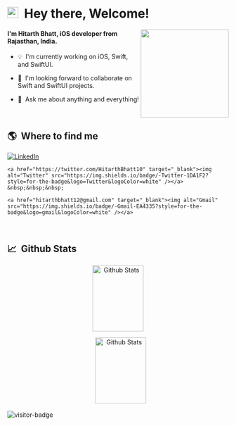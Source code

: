 # <img src="https://cdn.jsdelivr.net/gh/Th3Wall/assets-cdn/PersonalGithubReadme/HandGreet.gif" width="25px" height="25px"/>&nbsp;<b> Hey there, Welcome! </b>

<img align="right" src="https://cdn.jsdelivr.net/gh/Th3Wall/assets-cdn/PersonalGithubReadme/AstroCoder.svg" width="200"/>
<p>
  <b><h4>
  I'm Hitarth Bhatt, iOS developer from <b>Rajasthan, India</b>.</p>
  </h4></b>
  
  - 💡 &nbsp;I'm currently working on iOS, Swift, and SwiftUI.
  
  - 👀 &nbsp;I'm looking forward to collaborate on Swift and SwiftUI projects.

  - 💬 &nbsp;Ask me about anything and everything! 
  
 </p>
<br>

## 🌎 &nbsp;Where to find me
<div>
<a href="https://www.linkedin.com/in/hitarth-bhatt/"target="_blank"><img alt="LinkedIn" src="https://img.shields.io/badge/-Linkedin-%230077B5.svg?&style=for-the-badge&logo=linkedin&logoColor=white" /></a>
&nbsp;&nbsp;&nbsp;

    <a href="https://twitter.com/HitarthBhatt10" target="_blank"><img alt="Twitter" src="https://img.shields.io/badge/-Twitter-1DA1F2?style=for-the-badge&logo=Twitter&logoColor=white" /></a>
    &nbsp;&nbsp;&nbsp;

    <a href="hitarthbhatt12@gmail.com" target="_blank"><img alt="Gmail" src="https://img.shields.io/badge/-Gmail-EA4335?style=for-the-badge&logo=gmail&logoColor=white" /></a>
</div>

<br>

## 📈 &nbsp;Github Stats

<div align="center">
<img alt="Github Stats" width="48%" src="https://github-readme-stats.vercel.app/api/top-langs/?username=Hitarthbhatt&layout=compact" height="150">

&nbsp;&nbsp;
<img alt="Github Stats" width="48%" src="https://github-readme-stats.vercel.app/api?username=Hitarthbhatt&show_icons=true&include_all_commits=true&bg_color=00000000" height="150">

</div>

![visitor-badge](https://visitor-badge.glitch.me/badge?page_id=Hitarthbhatt.Hitarthbhatt)
